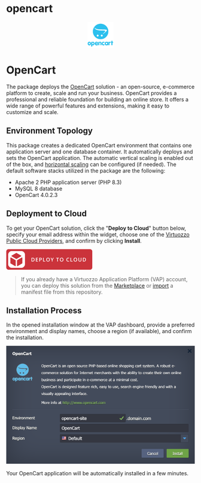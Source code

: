 # opencart

<p align="center"> 
<img src="images/opencart.png" alt="OpenCart">
</p>

# OpenCart

The package deploys the [OpenCart](https://www.opencart.com/) solution - an open-source, e-commerce platform to create, scale and run your business. OpenCart provides a professional and reliable foundation for building an online store. It offers a wide range of powerful features and extensions, making it easy to customize and scale.


## Environment Topology

This package creates a dedicated OpenCart environment that contains one application server and one database container. It automatically deploys and sets the OpenCart application. The automatic vertical scaling is enabled out of the box, and [horizontal scaling](https://www.virtuozzo.com/application-platform-docs/automatic-horizontal-scaling/) can be configured (if needed). The default software stacks utilized in the package are the following:

- Apache 2 PHP application server (PHP 8.3)
- MySQL 8 database
- OpenCart 4.0.2.3


## Deployment to Cloud

To get your OpenCart solution, click the "**Deploy to Cloud**" button below, specify your email address within the widget, choose one of the [Virtuozzo Public Cloud Providers](https://www.virtuozzo.com/application-platform-partners/), and confirm by clicking **Install**.

[![Deploy to Cloud](https://raw.githubusercontent.com/jelastic-jps/common/main/images/deploy-to-cloud.png)](https://www.virtuozzo.com/install/?manifest=https://raw.githubusercontent.com/jelastic-jps/opencart/refs/heads/master/manifest.jps)

> If you already have a Virtuozzo Application Platform (VAP) account, you can deploy this solution from the [Marketplace](https://www.virtuozzo.com/application-platform-docs/marketplace/) or [import](https://www.virtuozzo.com/application-platform-docs/environment-import/) a manifest file from this repository.


## Installation Process

In the opened installation window at the VAP dashboard, provide a preferred environment and display names, choose a region (if available), and confirm the installation.

![OpenCart deployment wizard](images/opencart-deployment-wizard.png)

Your OpenCart application will be automatically installed in a few minutes.

